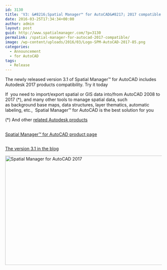 ```yaml
---
id: 3130
title: 'V3: &#8216;Spatial Manager™ for AutoCAD&#8217; 2017 compatible'
date: 2016-03-25T17:34:34+00:00
author: admin
layout: post
guid: http://www.spatialmanager.com/?p=3130
permalink: /spatial-manager-for-autocad-2017-compatible/
image: /wp-content/uploads/2016/03/Logo-SPM-AutoCAD-2017-85.png
categories:
  - Announcement
  - for AutoCAD
tags:
  - Release
---
```

The newly released version 3.1 of Spatial Manager™ for AutoCAD includes Autodesk 2017 products compatibility. Try it today<!--more-->

If  you need to import/export spatial or GIS data into/from AutoCAD 2008 to 2017 (*), and many other tools to manage spatial data, such as background base maps, data structures, layer thematics, automatic labeling, etc.,  Spatial Manager™ for AutoCAD is the best solution for you

(*) And other <a href="http://wiki.spatialmanager.com/index.php/Spatial_Manager%E2%84%A2_for_AutoCAD_-_FAQs:_Compatible_AutoCAD_applications" target="_blank" rel="nofollow">related Autodesk products</a>

## 

<a title="Spatial Manager™ for AutoCAD product page" href="http://www.spatialmanager.com/spm-forautocad/" target="_blank" rel="nofollow">Spatial Manager™ for AutoCAD product page</a>

## 

<a href="http://www.spatialmanager.com/feb16-new-releases-the-best-spatial-manager-suite/" target="_blank" rel="nofollow">The version 3.1 in the blog</a>

<a href="http://www.spatialmanager.com/wp-content/uploads/2016/03/Spatial-Manager-for-AutoCAD-2017.png" target="_blank" rel="attachment wp-att-3132" rel="nofollow"><img src="http://www.spatialmanager.com/wp-content/uploads/2016/03/Spatial-Manager-for-AutoCAD-2017-1024x576.png" alt="Spatial Manager for AutoCAD 2017" width="625" height="352" srcset="http://www.spatialmanager.com/wp-content/uploads/2016/03/Spatial-Manager-for-AutoCAD-2017-1024x576.png 1024w, http://www.spatialmanager.com/wp-content/uploads/2016/03/Spatial-Manager-for-AutoCAD-2017-300x169.png 300w, http://www.spatialmanager.com/wp-content/uploads/2016/03/Spatial-Manager-for-AutoCAD-2017-768x432.png 768w, http://www.spatialmanager.com/wp-content/uploads/2016/03/Spatial-Manager-for-AutoCAD-2017-624x351.png 624w, http://www.spatialmanager.com/wp-content/uploads/2016/03/Spatial-Manager-for-AutoCAD-2017.png 1280w" sizes="(max-width: 625px) 100vw, 625px" /></a>